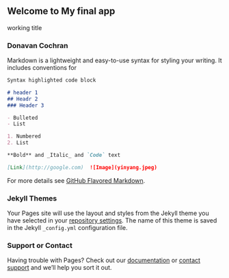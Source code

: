 ## Welcome to My final app

working title

### Donavan Cochran

Markdown is a lightweight and easy-to-use syntax for styling your writing. It includes conventions for

```markdown
Syntax highlighted code block

# header 1 
## Headr 2
### Header 3

- Bulleted
- List

1. Numbered
2. List

**Bold** and _Italic_ and `Code` text

[Link](http://google.com)  ![Image](yinyang.jpeg)
```

For more details see [GitHub Flavored Markdown](https://guides.github.com/features/mastering-markdown/).

### Jekyll Themes

Your Pages site will use the layout and styles from the Jekyll theme you have selected in your [repository settings](https://github.com/DonDon2121/finalapprvc/settings/pages). The name of this theme is saved in the Jekyll `_config.yml` configuration file.

### Support or Contact

Having trouble with Pages? Check out our [documentation](https://docs.github.com/categories/github-pages-basics/) or [contact support](https://support.github.com/contact) and we’ll help you sort it out.
